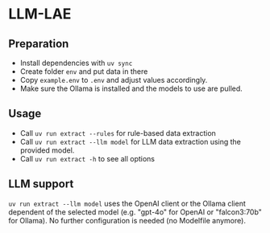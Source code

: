 # LLM-LAE

## Preparation

- Install dependencies with `uv sync`
- Create folder `env` and put data in there
- Copy `example.env` to `.env` and adjust values accordingly.
- Make sure the Ollama is installed and the models to use are pulled.

## Usage

- Call `uv run extract --rules` for rule-based data extraction
- Call `uv run extract --llm model` for LLM data extraction using the provided model.
- Call `uv run extract -h` to see all options

## LLM support

`uv run extract --llm model` uses the OpenAI client or the Ollama client dependent of
the selected model (e.g. "gpt-4o" for OpenAI or "falcon3:70b" for Ollama). No further
configuration is needed (no Modelfile anymore).
